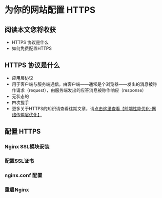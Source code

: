 # 为你的网站配置 HTTPS

## 阅读本文您将收获
* HTTPS 协议是什么
* 如何免费配置HTTPS

## HTTPS 协议是什么
* 应用层协议
* 用于客户端与服务端通信，由客户端——通常是个浏览器——发出的消息被称作请求（request），由服务端发出的应答消息被称作响应（response）
* 无状态的
* 四次握手
* 更多关于HTTPS的知识请查看往期文章，请[点击这里查看【前端性能优化-网络传输层优化】](https://github.com/programmer-zhang/front-end/blob/master/profiles/%5B%E5%89%8D%E7%AB%AF%E6%80%A7%E8%83%BD%E4%BC%98%E5%8C%96%5D%E7%BD%91%E7%BB%9C%E4%BC%A0%E8%BE%93%E5%B1%82%E4%BC%98%E5%8C%96.md)

## 配置 HTTPS
### Nginx SSL模块安装

### 配置SSL证书

### nginx.conf 配置

### 重启Nginx